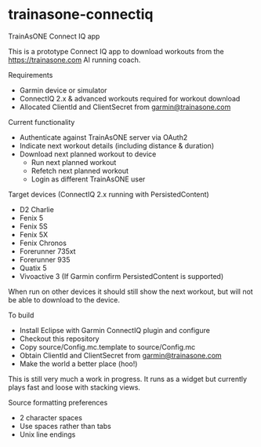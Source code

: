 # trainasone-connectiq
TrainAsONE Connect IQ app

This is a prototype Connect IQ app to download workouts from the
https://trainasone.com AI running coach.

Requirements
- Garmin device or simulator
- ConnectIQ 2.x & advanced workouts required for workout download
- Allocated ClientId and ClientSecret from garmin@trainasone.com

Current functionality
- Authenticate against TrainAsONE server via OAuth2
- Indicate next workout details (including distance & duration)
- Download next planned workout to device
  - Run next planned workout
  - Refetch next planned workout
  - Login as different TrainAsONE user

Target devices (ConnectIQ 2.x running with PersistedContent)
- D2 Charlie
- Fenix 5
- Fenix 5S
- Fenix 5X
- Fenix Chronos
- Forerunner 735xt
- Forerunner 935
- Quatix 5
- Vivoactive 3 (If Garmin confirm PersistedContent is supported)

When run on other devices it should still show the next workout, but
will not be able to download to the device.

To build
- Install Eclipse with Garmin ConnectIQ plugin and configure
- Checkout this repository
- Copy source/Config.mc.template to source/Config.mc
- Obtain ClientId and ClientSecret from garmin@trainasone.com
- Make the world a better place (hoo!)

This is still very much a work in progress. It runs as a widget but
currently plays fast and loose with stacking views.

Source formatting preferences
- 2 character spaces
- Use spaces rather than tabs
- Unix line endings
